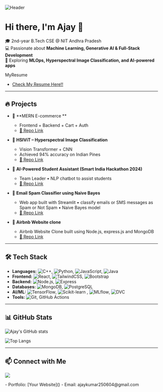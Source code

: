 ![Header](https://media.licdn.com/dms/image/v2/D5616AQHf7nJJSyUTaA/profile-displaybackgroundimage-shrink_350_1400/profile-displaybackgroundimage-shrink_350_1400/0/1735800928524?e=1761177600&v=beta&t=S7m_B2i-hDAFWkI7gO7Ii2CFbz57fOOoymRGvojvhfc)

# Hi there, I'm Ajay 👋

🎓 2nd-year B.Tech CSE @ NIT Andhra Pradesh  
💻 Passionate about **Machine Learning, Generative AI & Full-Stack Development**  
🚀 Exploring **MLOps, Hyperspectral Image Classification, and AI-powered apps**

MyResume
- [Check My Resume Here!!](https://drive.google.com/file/d/1o1mWk8AtQ0Duc9UNoSVsh0Odv2F_UdOE/view?usp=sharing)
---

## 🔥 Projects
- 🛒 **MERN E-commerce **
  - Frontend + Backend + Cart + Auth
  - [🔗 Repo Link](https://github.com/Ajay-Kumar-Prasad/ECOMMERCE-WEBSITE)

- 🌈 **HSIViT – Hyperspectral Image Classification**
  - Vision Transformer + CNN
  - Achieved 94% accuracy on Indian Pines
  - [🔗 Repo Link]()

- 🤖 **AI-Powered Student Assistant (Smart India Hackathon 2024)**
  - Team Leader • NLP chatbot to assist students
  - [🔗 Repo Link]()
    
- 🤖 **Email Spam Classifier using Naive Bayes**
  -  Web app built with Streamlit • classify emails or SMS messages as Spam or Not Spam • Naive Bayes model 
  - [🔗 Repo Link](https://github.com/Ajay-Kumar-Prasad/Email_Spam_Classifier_using_Naive_Bayes)

- 🤖 **Airbnb Website clone**
  -  Airbnb Website Clone built using Node.js, express.js and MongoDB
  - [🔗 Repo Link](https://github.com/Ajay-Kumar-Prasad/MyMegaProject)
---

## 🛠️ Tech Stack
- **Languages:** ![C++](https://img.shields.io/badge/C++-00599C?style=for-the-badge&logo=cplusplus&logoColor=white), ![Python](https://img.shields.io/badge/Python-3776AB?style=for-the-badge&logo=python&logoColor=white), ![JavaScript](https://img.shields.io/badge/JavaScript-F7DF1E?style=for-the-badge&logo=javascript&logoColor=black), ![Java](https://img.shields.io/badge/Java-ED8B00?style=for-the-badge&logo=openjdk&logoColor=white)
- **Frontend:** ![React](https://img.shields.io/badge/React-20232A?style=for-the-badge&logo=react&logoColor=61DAFB), ![TailwindCSS](https://img.shields.io/badge/Tailwind_CSS-38B2AC?style=for-the-badge&logo=tailwind-css&logoColor=white), ![Bootstrap](https://img.shields.io/badge/Bootstrap-7952B3?style=for-the-badge&logo=bootstrap&logoColor=white) 
- **Backend:** ![Node.js](https://img.shields.io/badge/Node.js-339933?style=for-the-badge&logo=nodedotjs&logoColor=white), ![Express](https://img.shields.io/badge/Express-000000?style=for-the-badge&logo=express&logoColor=white)
- **Databases:** ![MongoDB](https://img.shields.io/badge/MongoDB-47A248?style=for-the-badge&logo=mongodb&logoColor=white), ![PostgreSQL](https://img.shields.io/badge/PostgreSQL-316192?style=for-the-badge&logo=postgresql&logoColor=white)
- **AI/ML:** ![TensorFlow](https://img.shields.io/badge/TensorFlow-FF6F00?style=for-the-badge&logo=tensorflow&logoColor=white), ![Scikit-learn](https://img.shields.io/badge/scikit--learn-F7931E?style=for-the-badge&logo=scikit-learn&logoColor=white) , ![MLflow](https://img.shields.io/badge/MLflow-0194E2?style=for-the-badge&logo=mlflow&logoColor=white), ![DVC](https://img.shields.io/badge/DVC-945DD6?style=for-the-badge&logo=dataversioncontrol&logoColor=white)
- **Tools:** ![Git](https://img.shields.io/badge/Git-F05032?style=for-the-badge&logo=git&logoColor=white), GitHub Actions

---

## 📊 GitHub Stats
![Ajay's GitHub stats](https://github-readme-stats.vercel.app/api?username=Ajay-Kumar-Prasad&show_icons=true&theme=radical)

![Top Langs](https://github-readme-stats.vercel.app/api/top-langs/?username=Ajay-Kumar-Prasad&layout=compact&theme=radical)

---

## 📫 Connect with Me
<p align="left">
  <a href="https://www.linkedin.com/in/Ajay-kumar-prasad-744b54287/" target="_blank">
    <img src="https://img.shields.io/badge/LinkedIn-0A66C2?style=for-the-badge&logo=linkedin&logoColor=white"/>
  </a>
</p>
- Portfolio: [Your Website]()  
- Email: ajaykumar250604@gmail.com


<!--
**Ajay-Kumar-Prasad/Ajay-Kumar-Prasad** is a ✨ _special_ ✨ repository because its `README.md` (this file) appears on your GitHub profile.

Here are some ideas to get you started:

- 🔭 I’m currently working on ...
- 🌱 I’m currently learning ...
- 👯 I’m looking to collaborate on ...
- 🤔 I’m looking for help with ...
- 💬 Ask me about ...
- 📫 How to reach me: ...
- 😄 Pronouns: ...
- ⚡ Fun fact: ...
-->

